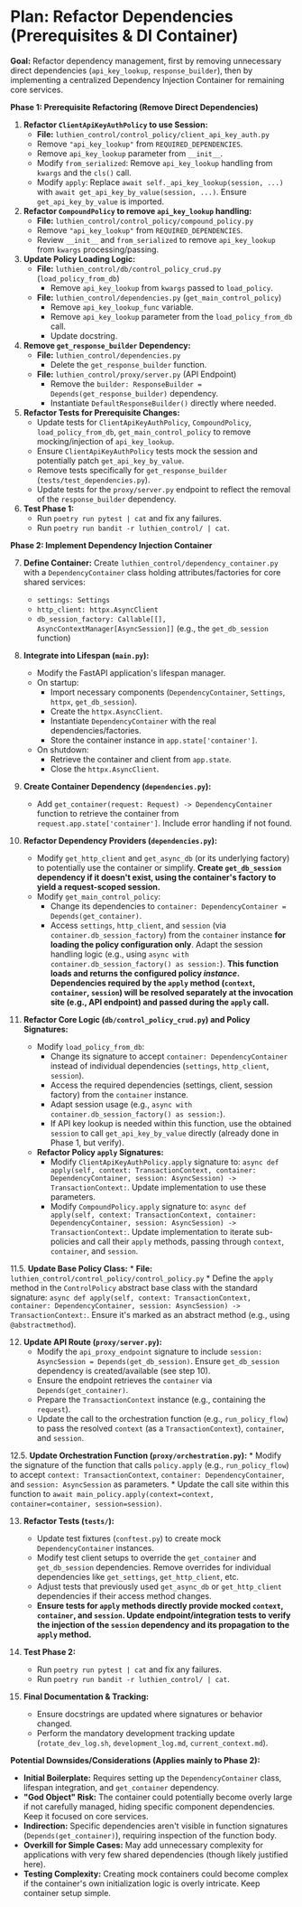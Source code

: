 # Plan: Refactor Dependencies (Prerequisites & DI Container)

**Goal:** Refactor dependency management, first by removing unnecessary direct dependencies (`api_key_lookup`, `response_builder`), then by implementing a centralized Dependency Injection Container for remaining core services.

**Phase 1: Prerequisite Refactoring (Remove Direct Dependencies)**

1.  **Refactor `ClientApiKeyAuthPolicy` to use Session:**
    *   **File:** `luthien_control/control_policy/client_api_key_auth.py`
    *   Remove `"api_key_lookup"` from `REQUIRED_DEPENDENCIES`.
    *   Remove `api_key_lookup` parameter from `__init__`.
    *   Modify `from_serialized`: Remove `api_key_lookup` handling from `kwargs` and the `cls()` call.
    *   Modify `apply`: Replace `await self._api_key_lookup(session, ...)` with `await get_api_key_by_value(session, ...)`. Ensure `get_api_key_by_value` is imported.
2.  **Refactor `CompoundPolicy` to remove `api_key_lookup` handling:**
    *   **File:** `luthien_control/control_policy/compound_policy.py`
    *   Remove `"api_key_lookup"` from `REQUIRED_DEPENDENCIES`.
    *   Review `__init__` and `from_serialized` to remove `api_key_lookup` from `kwargs` processing/passing.
3.  **Update Policy Loading Logic:**
    *   **File:** `luthien_control/db/control_policy_crud.py` (`load_policy_from_db`)
        *   Remove `api_key_lookup` from `kwargs` passed to `load_policy`.
    *   **File:** `luthien_control/dependencies.py` (`get_main_control_policy`)
        *   Remove `api_key_lookup_func` variable.
        *   Remove `api_key_lookup` parameter from the `load_policy_from_db` call.
        *   Update docstring.
4.  **Remove `get_response_builder` Dependency:**
    *   **File:** `luthien_control/dependencies.py`
        *   Delete the `get_response_builder` function.
    *   **File:** `luthien_control/proxy/server.py` (API Endpoint)
        *   Remove the `builder: ResponseBuilder = Depends(get_response_builder)` dependency.
        *   Instantiate `DefaultResponseBuilder()` directly where needed.
5.  **Refactor Tests for Prerequisite Changes:**
    *   Update tests for `ClientApiKeyAuthPolicy`, `CompoundPolicy`, `load_policy_from_db`, `get_main_control_policy` to remove mocking/injection of `api_key_lookup`.
    *   Ensure `ClientApiKeyAuthPolicy` tests mock the session and potentially patch `get_api_key_by_value`.
    *   Remove tests specifically for `get_response_builder` (`tests/test_dependencies.py`).
    *   Update tests for the `proxy/server.py` endpoint to reflect the removal of the `response_builder` dependency.
6.  **Test Phase 1:**
    *   Run `poetry run pytest | cat` and fix any failures.
    *   Run `poetry run bandit -r luthien_control/ | cat`.

**Phase 2: Implement Dependency Injection Container**

7.  **Define Container:** Create `luthien_control/dependency_container.py` with a `DependencyContainer` class holding attributes/factories for core shared services:
    *   `settings: Settings`
    *   `http_client: httpx.AsyncClient`
    *   `db_session_factory: Callable[[], AsyncContextManager[AsyncSession]]` (e.g., the `get_db_session` function)

8.  **Integrate into Lifespan (`main.py`):**
    *   Modify the FastAPI application's lifespan manager.
    *   On startup:
        *   Import necessary components (`DependencyContainer`, `Settings`, `httpx`, `get_db_session`).
        *   Create the `httpx.AsyncClient`.
        *   Instantiate `DependencyContainer` with the real dependencies/factories.
        *   Store the container instance in `app.state['container']`.
    *   On shutdown:
        *   Retrieve the container and client from `app.state`.
        *   Close the `httpx.AsyncClient`.

9.  **Create Container Dependency (`dependencies.py`):**
    *   Add `get_container(request: Request) -> DependencyContainer` function to retrieve the container from `request.app.state['container']`. Include error handling if not found.

10. **Refactor Dependency Providers (`dependencies.py`):**
    *   Modify `get_http_client` and `get_async_db` (or its underlying factory) to potentially use the container or simplify. **Create `get_db_session` dependency if it doesn't exist, using the container's factory to yield a request-scoped session.**
    *   Modify `get_main_control_policy`:
        *   Change its dependencies to `container: DependencyContainer = Depends(get_container)`.
        *   Access `settings`, `http_client`, and `session` (via `container.db_session_factory`) from the `container` instance **for loading the policy configuration only**. Adapt the session handling logic (e.g., using `async with container.db_session_factory() as session:`). **This function loads and returns the configured policy *instance*. Dependencies required by the `apply` method (`context`, `container`, `session`) will be resolved separately at the invocation site (e.g., API endpoint) and passed during the `apply` call.**

11. **Refactor Core Logic (`db/control_policy_crud.py`) and Policy Signatures:**
    *   Modify `load_policy_from_db`:
        *   Change its signature to accept `container: DependencyContainer` instead of individual dependencies (`settings`, `http_client`, `session`).
        *   Access the required dependencies (settings, client, session factory) from the `container` instance.
        *   Adapt session usage (e.g., `async with container.db_session_factory() as session:`).
        *   If API key lookup is needed within this function, use the obtained `session` to call `get_api_key_by_value` directly (already done in Phase 1, but verify).
    *   **Refactor Policy `apply` Signatures:**
        *   Modify `ClientApiKeyAuthPolicy.apply` signature to: `async def apply(self, context: TransactionContext, container: DependencyContainer, session: AsyncSession) -> TransactionContext:`. Update implementation to use these parameters.
        *   Modify `CompoundPolicy.apply` signature to: `async def apply(self, context: TransactionContext, container: DependencyContainer, session: AsyncSession) -> TransactionContext:`. Update implementation to iterate sub-policies and call their `apply` methods, passing through `context`, `container`, and `session`.

11.5. **Update Base Policy Class:**
    *   **File:** `luthien_control/control_policy/control_policy.py`
    *   Define the `apply` method in the `ControlPolicy` abstract base class with the standard signature: `async def apply(self, context: TransactionContext, container: DependencyContainer, session: AsyncSession) -> TransactionContext:`. Ensure it's marked as an abstract method (e.g., using `@abstractmethod`).

12. **Update API Route (`proxy/server.py`):**
    *   Modify the `api_proxy_endpoint` signature to include `session: AsyncSession = Depends(get_db_session)`. Ensure `get_db_session` dependency is created/available (see step 10).
    *   Ensure the endpoint retrieves the `container` via `Depends(get_container)`.
    *   Prepare the `TransactionContext` instance (e.g., containing the `request`).
    *   Update the call to the orchestration function (e.g., `run_policy_flow`) to pass the resolved `context` (as a `TransactionContext`), `container`, and `session`.

12.5. **Update Orchestration Function (`proxy/orchestration.py`):**
    *   Modify the signature of the function that calls `policy.apply` (e.g., `run_policy_flow`) to accept `context: TransactionContext`, `container: DependencyContainer`, and `session: AsyncSession` as parameters.
    *   Update the call site within this function to `await main_policy.apply(context=context, container=container, session=session)`.

13. **Refactor Tests (`tests/`):**
    *   Update test fixtures (`conftest.py`) to create mock `DependencyContainer` instances.
    *   Modify test client setups to override the `get_container` and `get_db_session` dependencies. Remove overrides for individual dependencies like `get_settings`, `get_http_client`, etc.
    *   Adjust tests that previously used `get_async_db` or `get_http_client` dependencies if their access method changes.
    *   **Ensure tests for `apply` methods directly provide mocked `context`, `container`, and `session`. Update endpoint/integration tests to verify the injection of the `session` dependency and its propagation to the `apply` method.**

14. **Test Phase 2:**
    *   Run `poetry run pytest | cat` and fix any failures.
    *   Run `poetry run bandit -r luthien_control/ | cat`.

15. **Final Documentation & Tracking:**
    *   Ensure docstrings are updated where signatures or behavior changed.
    *   Perform the mandatory development tracking update (`rotate_dev_log.sh`, `development_log.md`, `current_context.md`).

**Potential Downsides/Considerations (Applies mainly to Phase 2):**

*   **Initial Boilerplate:** Requires setting up the `DependencyContainer` class, lifespan integration, and `get_container` dependency.
*   **"God Object" Risk:** The container could potentially become overly large if not carefully managed, hiding specific component dependencies. Keep it focused on core services.
*   **Indirection:** Specific dependencies aren't visible in function signatures (`Depends(get_container)`), requiring inspection of the function body.
*   **Overkill for Simple Cases:** May add unnecessary complexity for applications with very few shared dependencies (though likely justified here).
*   **Testing Complexity:** Creating mock containers could become complex if the container's own initialization logic is overly intricate. Keep container setup simple. 